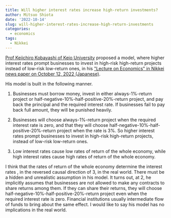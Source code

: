 ```yaml
---
title: Will higher interest rates increase high-return investments?
author: Mitsuo Shiota
date: '2022-10-14'
slug: will-higher-interest-rates-increase-high-return-investments
categories:
  - economics
tags:
  - Nikkei
---
```


[Prof Keiichiro Kobayashi of Keio University](https://k-ris.keio.ac.jp/html/100000402_en.html) proposed a model, where higher interest rates prompt businesses to invest in high-risk high-return projects instead of low-risk low-return ones, in his ["Lecture on Economics" in Nikkei news paper on October 12, 2022 (Japanese)](https://www.nikkei.com/article/DGXZQOCD2931R0Z20C22A9000000/).

His model is built in the following manner.

1. Businesses must borrow money, invest in either always-1%-return project or half-negative-10%-half-positive-20%-return project, and pay back the principal and the required interest rate. If businesses fail to pay back full amount, they will be punished heavily.

2. Businesses will choose always-1%-return project when the required interest rate is zero, and that they will choose half-negative-10%-half-positive-20%-return project when the rate is 3%. So higher interest rates prompt businesses to invest in high-risk high-return projects, instead of low-risk low-return ones.

3. Low interest rates cause low rates of return of the whole economy, while high interest rates cause high rates of return of the whole economy.

I think that the rates of return of the whole economy determine the interest rates , in the reversed causal direction of 3, in the real world. There must be a hidden and unrealistic assumption in his model. It turns out, at 2, he implicitly assumes that businesses are not allowed to make any contracts to share returns among them. If they can share their returns, they will choose half-negative-10%-half-positive-20%-return project even when the required interest rate is zero. Financial institutions usually intermediate flow of funds to bring about the same effect. I would like to say his model has no implications in the real world.

